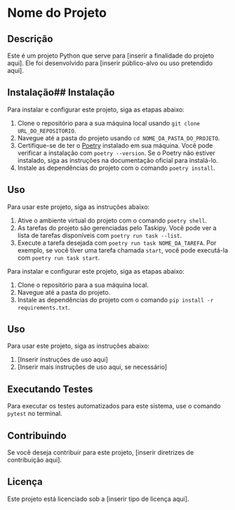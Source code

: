 # Nome do Projeto

## Descrição

Este é um projeto Python que serve para [inserir a finalidade do projeto aqui]. Ele foi desenvolvido para [inserir público-alvo ou uso pretendido aqui].

## Instalação## Instalação

Para instalar e configurar este projeto, siga as etapas abaixo:

1. Clone o repositório para a sua máquina local usando `git clone URL_DO_REPOSITORIO`.
2. Navegue até a pasta do projeto usando `cd NOME_DA_PASTA_DO_PROJETO`.
3. Certifique-se de ter o [Poetry](https://python-poetry.org/docs/#installation) instalado em sua máquina. Você pode verificar a instalação com `poetry --version`. Se o Poetry não estiver instalado, siga as instruções na documentação oficial para instalá-lo.
4. Instale as dependências do projeto com o comando `poetry install`.

## Uso

Para usar este projeto, siga as instruções abaixo:

1. Ative o ambiente virtual do projeto com o comando `poetry shell`.
2. As tarefas do projeto são gerenciadas pelo Taskipy. Você pode ver a lista de tarefas disponíveis com `poetry run task --list`.
3. Execute a tarefa desejada com `poetry run task NOME_DA_TAREFA`. Por exemplo, se você tiver uma tarefa chamada `start`, você pode executá-la com `poetry run task start`.

Para instalar e configurar este projeto, siga as etapas abaixo:

1. Clone o repositório para a sua máquina local.
2. Navegue até a pasta do projeto.
3. Instale as dependências do projeto com o comando `pip install -r requirements.txt`.

## Uso

Para usar este projeto, siga as instruções abaixo:

1. [Inserir instruções de uso aqui]
2. [Inserir mais instruções de uso aqui, se necessário]

## Executando Testes

Para executar os testes automatizados para este sistema, use o comando `pytest` no terminal.

## Contribuindo

Se você deseja contribuir para este projeto, [inserir diretrizes de contribuição aqui].

## Licença

Este projeto está licenciado sob a [inserir tipo de licença aqui].